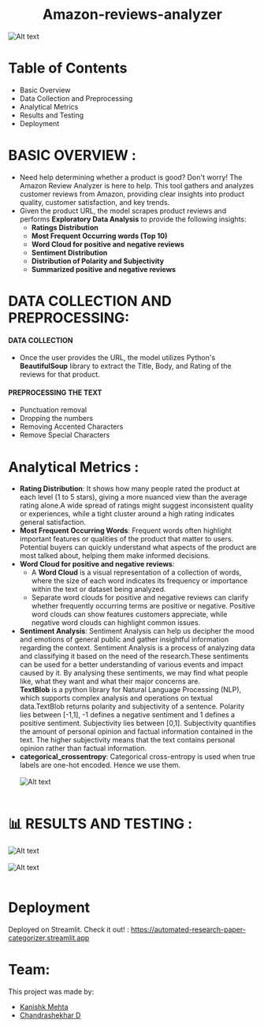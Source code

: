 <h1 align="center">Amazon-reviews-analyzer</h1>

<p align="left">
  <img src="https://www.revuze.it/blog/wp-content/uploads/sites/2/2020/03/Amazon-Review-Analysis.png" alt="Alt text" >
</p>

# Table of Contents
- Basic Overview
- Data Collection and Preprocessing
- Analytical Metrics
- Results and Testing
- Deployment

# BASIC OVERVIEW :
* Need help determining whether a product is good? Don't worry! The Amazon Review Analyzer is here to help. This tool gathers and analyzes customer reviews from Amazon, providing clear insights into product quality, customer satisfaction, and key trends.
* Given the product URL, the model scrapes product reviews and performs **Exploratory Data Analysis** to provide the following insights:<br>
  - **Ratings Distribution**
  - **Most Frequent Occurring words (Top 10)**
  - **Word Cloud for positive and negative reviews**
  - **Sentiment Distribution**
  - **Distribution of Polarity and Subjectivity**
  - **Summarized positive and negative reviews**

 # DATA COLLECTION AND PREPROCESSING:
#### DATA COLLECTION
* Once the user provides the URL, the model utilizes Python's **BeautifulSoup** library to extract the Title, Body, and Rating of the reviews for that product.<br>

#### PREPROCESSING THE TEXT
* Punctuation removal
* Dropping the numbers
* Removing Accented Characters
* Remove Special Characters
  
# Analytical Metrics :

* **Rating Distribution**: It shows how many people rated the product at each level (1 to 5 stars), giving a more nuanced view than the average rating alone.A wide spread of ratings might suggest inconsistent quality or experiences, while a tight cluster around a high rating indicates general satisfaction.
* **Most Frequent Occurring Words**: Frequent words often highlight important features or qualities of the product that matter to users. Potential buyers can quickly understand what aspects of the product are most talked about, helping them make informed decisions.
* **Word Cloud for positive and negative reviews**:
  - A **Word Cloud** is a visual representation of a collection of words, where the size of each word indicates its frequency or importance within the text or dataset being analyzed.
  - Separate word clouds for positive and negative reviews can clarify whether frequently occurring terms are positive or negative. Positive word clouds can show features customers appreciate, while negative word clouds can highlight common issues.
* **Sentiment Analysis**: Sentiment Analysis can help us decipher the mood and emotions of general public and gather insightful information regarding the context. Sentiment Analysis is a process of analyzing data and classifying it based on the need of the research.These sentiments can be used for a better understanding of various events and impact caused by it. By analysing these sentiments, we may find what people like, what they want and what their major concerns are.<br>
**TextBlob** is a python library for Natural Language Processing (NLP), which supports complex analysis and operations on textual data.TextBlob returns polarity and subjectivity of a sentence. Polarity lies between [-1,1], -1 defines a negative sentiment and 1 defines a positive sentiment.  Subjectivity lies between [0,1]. Subjectivity quantifies the amount of personal opinion and factual information contained in the text. The higher subjectivity means that the text contains personal opinion rather than factual information. 
* **categorical_crossentropy**: Categorical cross-entropy is used when true labels are one-hot encoded. Hence we use them.<br><br>
![Alt text](model_plot.png)<br><br>
# :bar_chart:  RESULTS AND TESTING :
![Alt text](TEST1.png)
<br>
<br>
![Alt text](TEST2.png)
<br>
<br>

# Deployment

Deployed on Streamlit. Check it out! : https://automated-research-paper-categorizer.streamlit.app

# Team:

This project was made by:
* [Kanishk Mehta](https://github.com/kanishkmehta29)
* [Chandrashekhar D](https://github.com/chandrashekhar14d)
